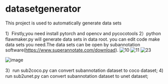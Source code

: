 # datasetgenerator
This project is used to automatically generate data sets

1）Firstly,you need install pytorch and opencv and pycocotools
2）python flawmaker.py will generate data sets in data root. you can edit code make data sets you need.The data sets can be open by subannotation software(https://www.superannotate.com/download).
![10](https://user-images.githubusercontent.com/65691651/164184547-720f5967-22d9-4e5d-85d6-ab9ac6afdb30.jpg)
![11](https://user-images.githubusercontent.com/65691651/164184587-1ddbf639-dc01-4cf5-89ed-7e157a7df5f8.jpg)
![23](https://user-images.githubusercontent.com/65691651/164184657-9a414975-f8e6-464b-9aa6-d70d8e7875c0.jpg)

![image](https://user-images.githubusercontent.com/65691651/164184928-ee22bb29-7fe0-4768-980c-39fb481c6ec0.png)

3）run sub2coco.py can convert subannotation dataset to coco dataset;
4) run sub2unet.py can convert subannotation dataset to unet dataset;

